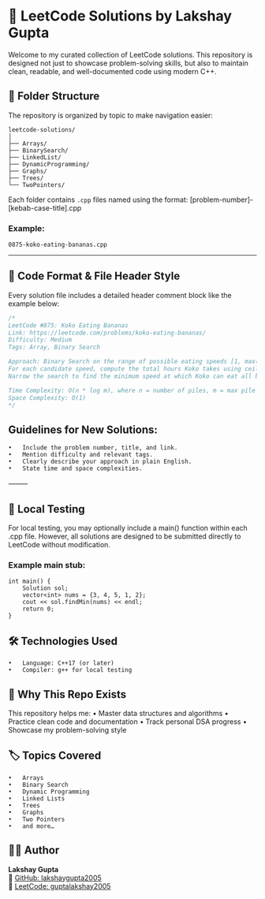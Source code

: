 # 🚀 LeetCode Solutions by Lakshay Gupta

Welcome to my curated collection of LeetCode solutions. This repository is designed not just to showcase problem-solving skills, but also to maintain clean, readable, and well-documented code using modern C++.

## 📁 Folder Structure

The repository is organized by topic to make navigation easier:
```
leetcode-solutions/
│
├── Arrays/
├── BinarySearch/
├── LinkedList/
├── DynamicProgramming/
├── Graphs/
├── Trees/
└── TwoPointers/
```
Each folder contains `.cpp` files named using the format:
[problem-number]-[kebab-case-title].cpp

### Example:  
`0875-koko-eating-bananas.cpp`

---

## 📌 Code Format & File Header Style

Every solution file includes a detailed header comment block like the example below:

```cpp
/*
LeetCode #875: Koko Eating Bananas
Link: https://leetcode.com/problems/koko-eating-bananas/
Difficulty: Medium
Tags: Array, Binary Search

Approach: Binary Search on the range of possible eating speeds [1, max(piles)].
For each candidate speed, compute the total hours Koko takes using ceiling division.
Narrow the search to find the minimum speed at which Koko can eat all bananas within h hours.

Time Complexity: O(n * log m), where n = number of piles, m = max pile size
Space Complexity: O(1)
*/
```

## Guidelines for New Solutions:
	•	Include the problem number, title, and link.
	•	Mention difficulty and relevant tags.
	•	Clearly describe your approach in plain English.
	•	State time and space complexities.

⸻

## 🧪 Local Testing

For local testing, you may optionally include a main() function within each .cpp file.
However, all solutions are designed to be submitted directly to LeetCode without modification.

### Example main stub:
```
int main() {
    Solution sol;
    vector<int> nums = {3, 4, 5, 1, 2};
    cout << sol.findMin(nums) << endl;
    return 0;
}
```


## 🛠️ Technologies Used
	•	Language: C++17 (or later)
	•	Compiler: g++ for local testing


## 🧠 Why This Repo Exists
This repository helps me:
	•	Master data structures and algorithms
	•	Practice clean code and documentation
	•	Track personal DSA progress
	•	Showcase my problem-solving style

## 🏷️ Topics Covered
	•	Arrays
	•	Binary Search
	•	Dynamic Programming
	•	Linked Lists
	•	Trees
	•	Graphs
	•	Two Pointers
	•	and more…

## 👨‍💻 Author

**Lakshay Gupta**  
🔗 [GitHub: lakshaygupta2005](https://github.com/lakshaygupta2005)  
🔗 [LeetCode: guptalakshay2005](https://leetcode.com/guptalakshay2005)
